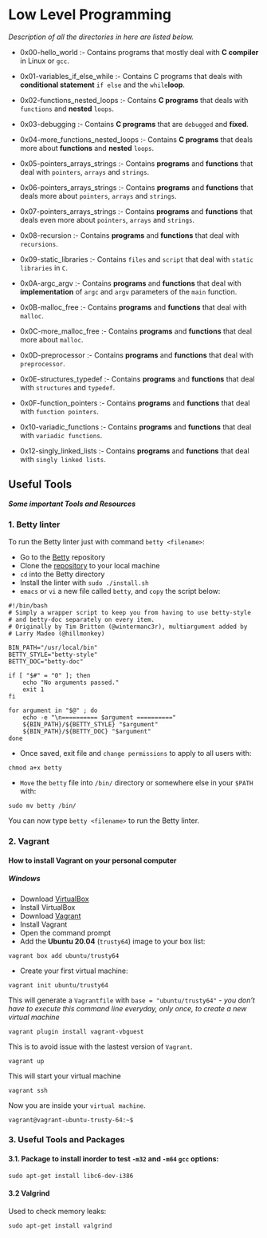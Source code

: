 # Low Level Programming

*Description of all the directories in here are listed below.*

* 0x00-hello_world :- Contains programs that mostly deal with **C compiler** in Linux or `gcc`.

* 0x01-variables_if_else_while :- Contains C programs that deals with **conditional statement** `if else` and the `while`**loop**.

* 0x02-functions_nested_loops :- Contains **C programs** that deals with `functions` and **nested** `loops`.

* 0x03-debugging :- Contains **C programs** that are `debugged` and **fixed**.

* 0x04-more_functions_nested_loops :- Contains **C programs** that deals more about **functions** and **nested** `loops`.

* 0x05-pointers_arrays_strings :- Contains **programs** and **functions** that deal with `pointers`, `arrays` and `strings`.

* 0x06-pointers_arrays_strings :- Contains **programs** and **functions** that deals more about `pointers`, `arrays` and `strings`.

* 0x07-pointers_arrays_strings :- Contains **programs** and **functions** that deals even more about `pointers`, `arrays`     and `strings`.

* 0x08-recursion :- Contains **programs** and **functions** that deal with `recursions`.

* 0x09-static_libraries :- Contains `files` and `script` that deal with `static libraries` in `C`.

* 0x0A-argc_argv :- Contains **programs** and **functions** that deal with **implementation** of `argc` and `argv` parameters  of the `main` function.

* 0x0B-malloc_free :- Contains **programs** and **functions** that deal with `malloc`.

* 0x0C-more_malloc_free :- Contains **programs** and **functions** that deal more about `malloc`.

* 0x0D-preprocessor :- Contains **programs** and **functions** that deal with `preprocessor`.

* 0x0E-structures_typedef :- Contains **programs** and **functions** that deal with `structures` and `typedef`.

* 0x0F-function_pointers :- Contains **programs** and **functions** that deal with `function pointers`.

* 0x10-variadic_functions :- Contains **programs** and **functions** that deal with `variadic functions`.

* 0x12-singly_linked_lists :- Contains **programs** and **functions** that deal with `singly linked lists`.

## Useful Tools

***Some important Tools and Resources***

### 1. Betty linter

To run the Betty linter just with command `betty <filename>`:

* Go to the [Betty](https://github.com/holbertonschool/Betty) repository
* Clone the [repository](https://github.com/holbertonschool/Betty) to your local machine
* `cd` into the Betty directory
* Install the linter with `sudo ./install.sh`
* `emacs` or `vi` a new file called `betty`, and `copy` the script below:

```
#!/bin/bash
# Simply a wrapper script to keep you from having to use betty-style
# and betty-doc separately on every item.
# Originally by Tim Britton (@wintermanc3r), multiargument added by
# Larry Madeo (@hillmonkey)

BIN_PATH="/usr/local/bin"
BETTY_STYLE="betty-style"
BETTY_DOC="betty-doc"

if [ "$#" = "0" ]; then
    echo "No arguments passed."
    exit 1
fi

for argument in "$@" ; do
    echo -e "\n========== $argument =========="
    ${BIN_PATH}/${BETTY_STYLE} "$argument"
    ${BIN_PATH}/${BETTY_DOC} "$argument"
done
```
* Once saved, exit file and `change permissions` to apply to all users with:
```
chmod a+x betty
```
* `Move` the `betty` file into `/bin/` directory or somewhere else in your `$PATH` with:
```
sudo mv betty /bin/
```
You can now type `betty <filename>` to run the Betty linter.

### 2. Vagrant

#### How to install Vagrant on your personal computer

##### Windows

* Download [VirtualBox](https://www.virtualbox.org/wiki/Downloads)
* Install VirtualBox
* Download [Vagrant](https://www.vagrantup.com/downloads)
* Install Vagrant
* Open the command prompt
* Add the **Ubuntu 20.04** (`trusty64`) image to your box list:

```
vagrant box add ubuntu/trusty64
```

* Create your first virtual machine:

```
vagrant init ubuntu/trusty64
```

This will generate a `Vagrantfile` with `base = "ubuntu/trusty64"` - *you don’t have to execute this command line everyday, only once, to create a new virtual machine*

```
vagrant plugin install vagrant-vbguest
```

This is to avoid issue with the lastest version of `Vagrant`.

```
vagrant up
```

This will start your virtual machine

```
vagrant ssh
```

Now you are inside your `virtual machine`.

```
vagrant@vagrant-ubuntu-trusty-64:~$
```

### 3. Useful Tools and Packages

#### 3.1. Package to install inorder to test `-m32` and `-m64` `gcc` options:

```
sudo apt-get install libc6-dev-i386
```

#### 3.2 Valgrind
Used to check memory leaks:
```
sudo apt-get install valgrind
```
